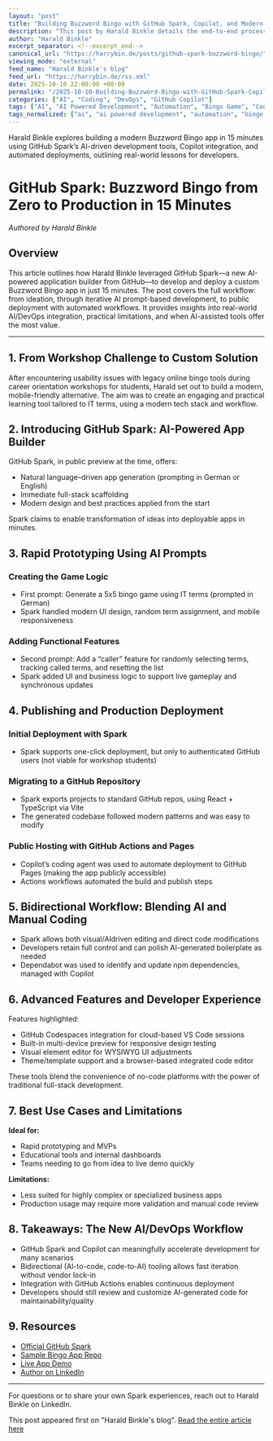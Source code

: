 ```yaml
---
layout: "post"
title: "Building Buzzword Bingo with GitHub Spark, Copilot, and Modern Dev Tools"
description: "This post by Harald Binkle details the end-to-end process of using GitHub Spark—GitHub’s AI-powered app builder—to create a modern web-based Buzzword Bingo game. It covers rapid prototyping, AI-driven development flows, integration with Copilot’s coding agent for automation, and best practices for moving from an AI-generated scaffold to production deployment using GitHub Actions and Pages. Readers will learn about bidirectional editing, dependency management, and when to leverage AI platforms like Spark."
author: "Harald Binkle"
excerpt_separator: <!--excerpt_end-->
canonical_url: "https://harrybin.de/posts/github-spark-buzzword-bingo/"
viewing_mode: "external"
feed_name: "Harald Binkle's blog"
feed_url: "https://harrybin.de/rss.xml"
date: 2025-10-10 22:00:00 +00:00
permalink: "/2025-10-10-Building-Buzzword-Bingo-with-GitHub-Spark-Copilot-and-Modern-Dev-Tools.html"
categories: ["AI", "Coding", "DevOps", "GitHub Copilot"]
tags: ["AI", "AI Powered Development", "Automation", "Bingo Game", "Codespaces", "Coding", "Continuous Deployment", "Copilot Coding Agent", "Dependency Management", "DevOps", "GitHub Actions", "GitHub Copilot", "GitHub Pages", "GitHub Spark", "Posts", "Rapid Prototyping", "React", "TypeScript", "Web Development"]
tags_normalized: ["ai", "ai powered development", "automation", "bingo game", "codespaces", "coding", "continuous deployment", "copilot coding agent", "dependency management", "devops", "github actions", "github copilot", "github pages", "github spark", "posts", "rapid prototyping", "react", "typescript", "web development"]
---
```


Harald Binkle explores building a modern Buzzword Bingo app in 15 minutes using GitHub Spark’s AI-driven development tools, Copilot integration, and automated deployments, outlining real-world lessons for developers.<!--excerpt_end-->

# GitHub Spark: Buzzword Bingo from Zero to Production in 15 Minutes

_Authored by Harald Binkle_

## Overview

This article outlines how Harald Binkle leveraged GitHub Spark—a new AI-powered application builder from GitHub—to develop and deploy a custom Buzzword Bingo app in just 15 minutes. The post covers the full workflow: from ideation, through iterative AI prompt-based development, to public deployment with automated workflows. It provides insights into real-world AI/DevOps integration, practical limitations, and when AI-assisted tools offer the most value.

---

## 1. From Workshop Challenge to Custom Solution

After encountering usability issues with legacy online bingo tools during career orientation workshops for students, Harald set out to build a modern, mobile-friendly alternative. The aim was to create an engaging and practical learning tool tailored to IT terms, using a modern tech stack and workflow.

## 2. Introducing GitHub Spark: AI-Powered App Builder

GitHub Spark, in public preview at the time, offers:

- Natural language–driven app generation (prompting in German or English)
- Immediate full-stack scaffolding
- Modern design and best practices applied from the start

Spark claims to enable transformation of ideas into deployable apps in minutes.

## 3. Rapid Prototyping Using AI Prompts

### Creating the Game Logic

- First prompt: Generate a 5x5 bingo game using IT terms (prompted in German)
- Spark handled modern UI design, random term assignment, and mobile responsiveness

### Adding Functional Features

- Second prompt: Add a “caller” feature for randomly selecting terms, tracking called terms, and resetting the list
- Spark added UI and business logic to support live gameplay and synchronous updates

## 4. Publishing and Production Deployment

### Initial Deployment with Spark

- Spark supports one-click deployment, but only to authenticated GitHub users (not viable for workshop students)

### Migrating to a GitHub Repository

- Spark exports projects to standard GitHub repos, using React + TypeScript via Vite
- The generated codebase followed modern patterns and was easy to modify

### Public Hosting with GitHub Actions and Pages

- Copilot’s coding agent was used to automate deployment to GitHub Pages (making the app publicly accessible)
- Actions workflows automated the build and publish steps

## 5. Bidirectional Workflow: Blending AI and Manual Coding

- Spark allows both visual/AIdriven editing and direct code modifications
- Developers retain full control and can polish AI-generated boilerplate as needed
- Dependabot was used to identify and update npm dependencies, managed with Copilot

## 6. Advanced Features and Developer Experience

Features highlighted:

- GitHub Codespaces integration for cloud-based VS Code sessions
- Built-in multi-device preview for responsive design testing
- Visual element editor for WYSIWYG UI adjustments
- Theme/template support and a browser-based integrated code editor

These tools blend the convenience of no-code platforms with the power of traditional full-stack development.

## 7. Best Use Cases and Limitations

**Ideal for:**

- Rapid prototyping and MVPs
- Educational tools and internal dashboards
- Teams needing to go from idea to live demo quickly

**Limitations:**

- Less suited for highly complex or specialized business apps
- Production usage may require more validation and manual code review

## 8. Takeaways: The New AI/DevOps Workflow

- GitHub Spark and Copilot can meaningfully accelerate development for many scenarios
- Bidirectional (AI-to-code, code-to-AI) tooling allows fast iteration without vendor lock-in
- Integration with GitHub Actions enables continuous deployment
- Developers should still review and customize AI-generated code for maintainability/quality

## 9. Resources

- [Official GitHub Spark](https://github.com/features/spark)
- [Sample Bingo App Repo](https://github.com/harrybin/it-wrter-bingo)
- [Live App Demo](http://bingo.harrybin.de/)
- [Author on LinkedIn](https://www.linkedin.com/in/harald-binkle/)

---

For questions or to share your own Spark experiences, reach out to Harald Binkle on LinkedIn.

This post appeared first on "Harald Binkle's blog". [Read the entire article here](https://harrybin.de/posts/github-spark-buzzword-bingo/)
